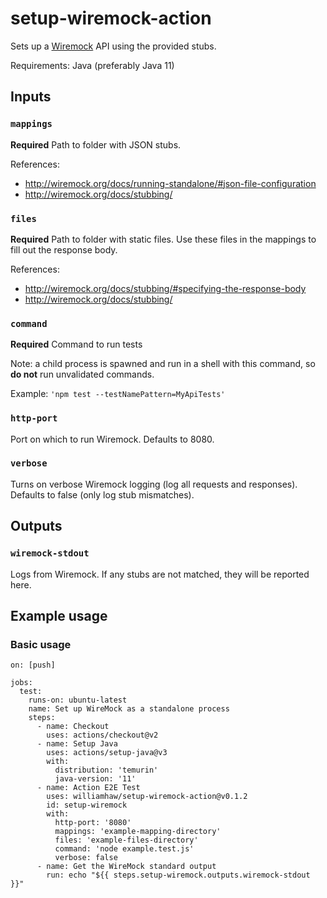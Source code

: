 # setup-wiremock-action

Sets up a [Wiremock](http://wiremock.org/) API using the provided stubs.

Requirements: Java (preferably Java 11)

## Inputs

### `mappings`

**Required** Path to folder with JSON stubs.

References:
  -  http://wiremock.org/docs/running-standalone/#json-file-configuration
  -  http://wiremock.org/docs/stubbing/

### `files`

**Required** Path to folder with static files. Use these files in the mappings to fill out the response body.

References:
  - http://wiremock.org/docs/stubbing/#specifying-the-response-body
  - http://wiremock.org/docs/stubbing/

### `command`

**Required** Command to run tests

Note: a child process is spawned and run in a shell with this command, so **do not** run unvalidated commands.

Example: `'npm test --testNamePattern=MyApiTests'`

### `http-port`

Port on which to run Wiremock. Defaults to 8080.

### `verbose`

Turns on verbose Wiremock logging (log all requests and responses). Defaults to false (only log stub mismatches).


## Outputs

### `wiremock-stdout`

Logs from Wiremock. If any stubs are not matched, they will be reported here.

## Example usage

### Basic usage
```
on: [push]

jobs:
  test:
    runs-on: ubuntu-latest
    name: Set up WireMock as a standalone process
    steps:
      - name: Checkout
        uses: actions/checkout@v2
      - name: Setup Java
        uses: actions/setup-java@v3
        with:
          distribution: 'temurin'
          java-version: '11'
      - name: Action E2E Test
        uses: williamhaw/setup-wiremock-action@v0.1.2
        id: setup-wiremock
        with:
          http-port: '8080'
          mappings: 'example-mapping-directory'
          files: 'example-files-directory'
          command: 'node example.test.js'
          verbose: false
      - name: Get the WireMock standard output
        run: echo "${{ steps.setup-wiremock.outputs.wiremock-stdout }}"
```